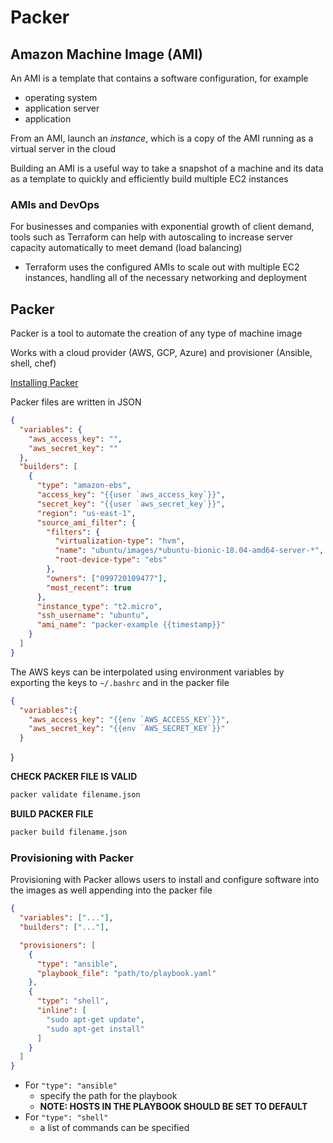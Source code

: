 # Packer

## Amazon Machine Image (AMI)

An AMI is a template that contains a software configuration, for example
- operating system
- application server
- application

From an AMI, launch an _instance_, which is a copy of the AMI running as a virtual server in the cloud

Building an AMI is a useful way to take a snapshot of a machine and its data as a template to quickly and efficiently build multiple EC2 instances

### AMIs and DevOps

For businesses and companies with exponential growth of client demand, tools such as Terraform can help with autoscaling to increase server capacity automatically to meet demand (load balancing)
- Terraform uses the configured AMIs to scale out with multiple EC2 instances, handling all of the necessary networking and deployment

## Packer

Packer is a tool to automate the creation of any type of machine image

Works with a cloud provider (AWS, GCP, Azure) and provisioner (Ansible, shell, chef)

[Installing Packer](https://learn.hashicorp.com/tutorials/packer/getting-started-install)

Packer files are written in JSON
```JSON
{
  "variables": {
    "aws_access_key": "",
    "aws_secret_key": ""
  },
  "builders": [
    {
      "type": "amazon-ebs",
      "access_key": "{{user `aws_access_key`}}",
      "secret_key": "{{user `aws_secret_key`}}",
      "region": "us-east-1",
      "source_ami_filter": {
        "filters": {
          "virtualization-type": "hvm",
          "name": "ubuntu/images/*ubuntu-bionic-18.04-amd64-server-*",
          "root-device-type": "ebs"
        },
        "owners": ["099720109477"],
        "most_recent": true
      },
      "instance_type": "t2.micro",
      "ssh_username": "ubuntu",
      "ami_name": "packer-example {{timestamp}}"
    }
  ]
}
```
The AWS keys can be interpolated using environment variables by exporting the keys to ``~/.bashrc`` and in the packer file
```JSON
{
  "variables":{
    "aws_access_key": "{{env `AWS_ACCESS_KEY`}}",
    "aws_secret_key": "{{env `AWS_SECRET_KEY`}}"
  }
```
}

**CHECK PACKER FILE IS VALID**
```bash
packer validate filename.json
```

**BUILD PACKER FILE**
```bash
packer build filename.json
```

### Provisioning with Packer

Provisioning with Packer allows users to install and configure software into the images as well appending into the packer file
```JSON
{
  "variables": ["..."],
  "builders": ["..."],

  "provisioners": [
    {
      "type": "ansible",
      "playbook_file": "path/to/playbook.yaml"
    },
    {
      "type": "shell",
      "inline": [
        "sudo apt-get update",
        "sudo apt-get install"
      ]
    }
  ]
}
```

- For ``"type": "ansible"``
    - specify the path for the playbook
    - **NOTE: HOSTS IN THE PLAYBOOK SHOULD BE SET TO DEFAULT**
- For ``"type": "shell"``
    - a list of commands can be specified